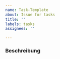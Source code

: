 ```yaml
---
name: Task-Template
about: Issue for tasks
title: ''
labels: tasks
assignees: ''

---
```


### Beschreibung
